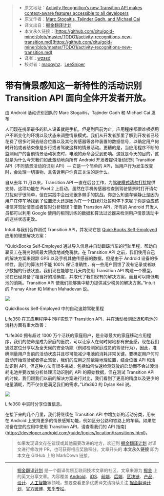 > * 原文地址：[Activity Recognition’s new Transition API makes context-aware features accessible to all developers](https://android-developers.googleblog.com/2018/03/activity-recognitions-new-transition.html)
> * 原文作者：[Marc Stogaitis, Tajinder Gadh, and Michael Cai](https://android-developers.googleblog.com)
> * 译文出自：[掘金翻译计划](https://github.com/xitu/gold-miner)
> * 本文永久链接：[https://github.com/xitu/gold-miner/blob/master/TODO1/activity-recognitions-new-transition.md](https://github.com/xitu/gold-miner/blob/master/TODO1/activity-recognitions-new-transition.md)
> * 译者：[wzasd](github.com/wzasd)
> * 校对者：[maoqyhz](https://github.com/maoqyhz)、[LeeSniper](https://github.com/LeeSniper)

# 带有情景感知这一新特性的活动识别 Transition API 面向全体开发者开放。

由 Android 活动识别团队的 Marc Stogaitis，Tajinder Gadh 和 Michael Cai 发布

人们现在携带最多的私人设备就是手机，但是到目前为止，应用程序都很难根据用户不断变化的环境以及状态来调整情景模式。我们从开发者那里了解到开发者已经花费了很多时间去结合位置以及其他传感器等各种装置的数据信号，以确定用户何时开始或者结束像是步行或者驾驶这样的情景活动。更糟的是，当应用程序不断的监测用户的当前情景活动状态时，电池的寿命会受到影响。这就是今天的目的，这就是为什么今天我们如此激动地向所有 Android 开发者提供活动识别 Transition API（不同情景活动的识别 API）— 它是一个简单的 API，当用户行为发生改变时，会处理一切事物，且告诉用户你真正关注的是什么。

自从去年 11 月以来，Transition API 一直在后台工作，为[驾驶模式请勿打扰](https://android-developers.googleblog.com/2017/11/making-pixel-better-for-drivers.html)提供支持，这项功能在 Pixel 2 上启动。虽然在手机传感器检查到驾驶情景时打开请勿打扰似乎很简单，但在实践中会出现很多棘手的挑战。你怎么知道车辆静止是因为用户在停车场找到了位置熄火还是因为在一个红绿灯处暂时停下来呢？你是否应该相信非驾驶情景或者暂时分析错误？借助 Transtion API，所有的 Android 开发人员都可以利用 Google 使用的相同训练的数据和算法过滤器来检测用户情景活动中的这些状态更改。

Intuit 与我们合作测试 Transition API，并发现它是 [QuickBooks Self-Employed](https://play.google.com/store/apps/details?id=com.intuit.qbse) 应用的理想解决方案：

“QuickBooks Self-Employed 通过导入信息并自动跟踪汽车的行驶里程，帮助自雇员工在税务时间最大限度地减免税款。在 Transition API 之前，我们使用自己的解决方案来跟踪 GPS 以及手机其他传感器的数据，但是由于 Android 设备的多样性，我们的算法并不能 100% 保证准确性，有一些用户回馈了没有记录或者缺少数据的行驶状态。我们现在能够在几天内使用 Transition API 构建一个模型，现在已经具备了相当好的准确度，并取代了我们现有的解决方案，而且可以降低电池的消耗。Transition API 使我们能够集中精力提供减少税务的解决方案。”Intuit 的 Pranay Airan 和 Mithun Mahadevan 说。

[![](https://2.bp.blogspot.com/-xjpu46Q1QlM/WrALrluMqRI/AAAAAAAAFJc/G0jP4_1B5TgBGCioG5vyIFkCrSl1zD1WwCLcBGAs/s1600/image1.png)](https://2.bp.blogspot.com/-xjpu46Q1QlM/WrALrluMqRI/AAAAAAAAFJc/G0jP4_1B5TgBGCioG5vyIFkCrSl1zD1WwCLcBGAs/s1600/image1.png)

QuickBooks Self-Employed 中的自动追踪驾驶里程

[Life360](https://play.google.com/store/apps/details?id=com.life360.android.safetymapd) 在其应用程序中同样实现了 Transition API，并在活动检测延迟和电池的消耗方面有重大改善：

“Life360 拥有超过 1000 万个活跃的家庭用户，是全球最大的家庭移动应用程序，我们的使命是成为家庭的医院，可以让家人在何时何地都有安全感，现在我们通过定位分享以及全天候的安全功能（例如检测家庭成员的驾驶行为），因此，准确测量用户当前的活动状态并且尽可能减少电池的消耗非常关键。要确定用户何时启动开始驾驶或者停止驾驶，我们的应用之前依靠地理位置，结合位置 API 和活动识别 API，但这种方法有很多挑战，包括如何快速检测驾驶的启动而不会过渡消耗电池并要收集分析处理活动识别的 API 的原始数据，但在测试 Transition API 的时候，我们跟我们以前的解决方案进行对比，我们看到了更高的精度以及更少的电量消耗，而不仅仅是满足我们的需求。”Life360 的 Dylan Keil 说。

[![](https://3.bp.blogspot.com/-jDgcFj0bhIE/WrAL4t8LU6I/AAAAAAAAFJg/07cgXSIDGKoUO5RyY24JV7m0Wjce9XtcACLcBGAs/s1600/image2.png)](https://3.bp.blogspot.com/-jDgcFj0bhIE/WrAL4t8LU6I/AAAAAAAAFJg/07cgXSIDGKoUO5RyY24JV7m0Wjce9XtcACLcBGAs/s1600/image2.png)

Life360 中实时分享位置信息。

在接下来的几个月里，我们将继续在 Transition API 中增加新的活动分类，用来在 Android 上支持更多的情景感知功能，例如区分公路和铁路上的车辆。如果您准备在您的应用中使用 Transition API，请查看我们的 API 指南](https://developer.android.com/guide/topics/location/transitions.html)。

> 如果发现译文存在错误或其他需要改进的地方，欢迎到 [掘金翻译计划](https://github.com/xitu/gold-miner) 对译文进行修改并 PR，也可获得相应奖励积分。文章开头的 **本文永久链接** 即为本文在 GitHub 上的 MarkDown 链接。


---

> [掘金翻译计划](https://github.com/xitu/gold-miner) 是一个翻译优质互联网技术文章的社区，文章来源为 [掘金](https://juejin.im) 上的英文分享文章。内容覆盖 [Android](https://github.com/xitu/gold-miner#android)、[iOS](https://github.com/xitu/gold-miner#ios)、[前端](https://github.com/xitu/gold-miner#前端)、[后端](https://github.com/xitu/gold-miner#后端)、[区块链](https://github.com/xitu/gold-miner#区块链)、[产品](https://github.com/xitu/gold-miner#产品)、[设计](https://github.com/xitu/gold-miner#设计)、[人工智能](https://github.com/xitu/gold-miner#人工智能)等领域，想要查看更多优质译文请持续关注 [掘金翻译计划](https://github.com/xitu/gold-miner)、[官方微博](http://weibo.com/juejinfanyi)、[知乎专栏](https://zhuanlan.zhihu.com/juejinfanyi)。
